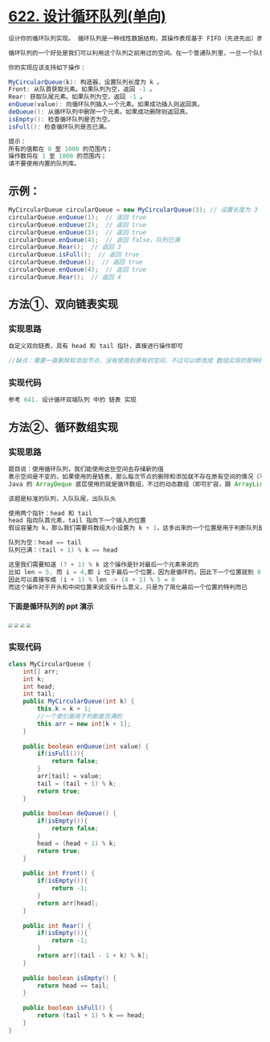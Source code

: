 # [622. 设计循环队列(单向)](https://leetcode-cn.com/problems/design-circular-queue/)

```java
设计你的循环队列实现。 循环队列是一种线性数据结构，其操作表现基于 FIFO（先进先出）原则并且队尾被连接在队首之后以形成一个循环。它也被称为“环形缓冲器”。

循环队列的一个好处是我们可以利用这个队列之前用过的空间。在一个普通队列里，一旦一个队列满了，我们就不能插入下一个元素，即使在队列前面仍有空间。但是使用循环队列，我们能使用这些空间去存储新的值。

你的实现应该支持如下操作：

MyCircularQueue(k): 构造器，设置队列长度为 k 。
Front: 从队首获取元素。如果队列为空，返回 -1 。
Rear: 获取队尾元素。如果队列为空，返回 -1 。
enQueue(value): 向循环队列插入一个元素。如果成功插入则返回真。
deQueue(): 从循环队列中删除一个元素。如果成功删除则返回真。
isEmpty(): 检查循环队列是否为空。
isFull(): 检查循环队列是否已满。

提示：
所有的值都在 0 至 1000 的范围内；
操作数将在 1 至 1000 的范围内；
请不要使用内置的队列库。
```



## **示例：**

```java
MyCircularQueue circularQueue = new MyCircularQueue(3); // 设置长度为 3
circularQueue.enQueue(1);  // 返回 true
circularQueue.enQueue(2);  // 返回 true
circularQueue.enQueue(3);  // 返回 true
circularQueue.enQueue(4);  // 返回 false，队列已满
circularQueue.Rear();  // 返回 3
circularQueue.isFull();  // 返回 true
circularQueue.deQueue();  // 返回 true
circularQueue.enQueue(4);  // 返回 true
circularQueue.Rear();  // 返回 4
```





## 方法①、双向链表实现

### 实现思路

```java
自定义双向链表，具有 head 和 tail 指针，直接进行操作即可

//缺点：需要一直删除和添加节点，没有使用到原有的空间，不过可以修改成 数组实现的那种的 方式，固定节点数量，添加和删除是进行指针移动和在原有节点上覆盖旧值
```



### 实现代码

```java
参考 641. 设计循环双端队列 中的 链表 实现
```



## 方法②、循环数组实现

### 实现思路

```java
题目说：使用循环队列，我们能使用这些空间去存储新的值
表示空间是不变的，如果使用的是链表，那么每次节点的删除和添加就不存在原有空间的情况（不过当然也能存在，添加和删除是进行指针移动和覆盖旧值）
Java 的 ArrayDeque 底层使用的就是循环数组，不过的动态数组（即可扩容，跟 ArrayList 一样）

该题是标准的队列，入队队尾，出队队头

使用两个指针：head 和 tail
head 指向队首元素，tail 指向下一个插入的位置
假设容量为 k，那么我们需要将数组大小设置为 k + 1，这多出来的一个位置是用于判断队列是否满了的（浪费一个空间用于判满）

队列为空：head == tail
队列已满：(tail + 1) % k == head

这里我们需要知道 (? + 1) % k 这个操作是针对最后一个元素来说的
比如 len = 5, 而 i = 4,即 i 位于最后一个位置，因为是循环的，因此下一个位置就到 0 了，
因此可以直接写成 (i + 1) % len -> (4 + 1) % 5 = 0
而这个操作对于开头和中间位置来说没有什么意义，只是为了简化最后一个位置的特判而已
```

#### 下面是循环队列的 ppt 演示

<img src="https://pic.leetcode-cn.com/97e132e91a9db2ea1d6312f2bd996a100118604aa5efbf0e5c5c3c5a8a1b1c67-622-1.png" style="zoom:50%;" />

<img src="https://pic.leetcode-cn.com/a6e70d6116d32806d74d5f70fc77caedf488473b7d68680c9dd7281334fa7b62-622-6.png" style="zoom:50%;" />

<img src="https://pic.leetcode-cn.com/cc20c68a7ad2b7a51e719d9c039b0380e68215d4a7d86867b1a17ee87af240ec-622-7.png" style="zoom:50%;" />

<img src="https://pic.leetcode-cn.com/877f22165e8849663fd066aa2668e07d3e159e644ef11ee817f0235a4cad742c-622-14.png" style="zoom:50%;" />



### 实现代码

```java
class MyCircularQueue {
    int[] arr;
    int k;
    int head;
    int tail;
    public MyCircularQueue(int k) {
        this.k = k + 1;
        //一个索引是用于判断是否满的
        this.arr = new int[k + 1];
    }
    
    public boolean enQueue(int value) {
        if(isFull()){
            return false;
        }
        arr[tail] = value;
        tail = (tail + 1) % k;
        return true;
    }
    
    public boolean deQueue() {
        if(isEmpty()){
            return false;
        }
        head = (head + 1) % k;
        return true;
    }
    
    public int Front() {
        if(isEmpty()){
            return -1;
        }
        return arr[head];
    }
    
    public int Rear() {
        if(isEmpty()){
            return -1;
        }
        return arr[(tail - 1 + k) % k];
    }
    
    public boolean isEmpty() {
        return head == tail;
    }
    
    public boolean isFull() {
        return (tail + 1) % k == head;
    }
}
```

